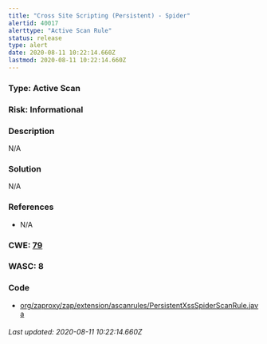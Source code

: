 ```yaml
---
title: "Cross Site Scripting (Persistent) - Spider"
alertid: 40017
alerttype: "Active Scan Rule"
status: release
type: alert
date: 2020-08-11 10:22:14.660Z
lastmod: 2020-08-11 10:22:14.660Z
---
```

### Type: Active Scan

### Risk: Informational

### Description

N/A

### Solution

N/A

### References

* N/A

### CWE: [79](https://cwe.mitre.org/data/definitions/79.html)

### WASC:  8

### Code

 * [org/zaproxy/zap/extension/ascanrules/PersistentXssSpiderScanRule.java](https://github.com/zaproxy/zap-extensions/blob/master/addOns/ascanrules/src/main/java/org/zaproxy/zap/extension/ascanrules/PersistentXssSpiderScanRule.java)

###### Last updated: 2020-08-11 10:22:14.660Z
